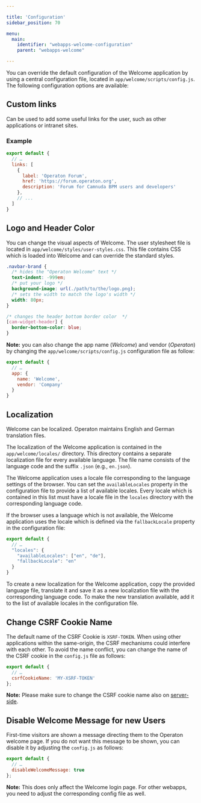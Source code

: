 ```yaml
---

title: 'Configuration'
sidebar_position: 70

menu:
  main:
    identifier: "webapps-welcome-configuration"
    parent: "webapps-welcome"

---
```



You can override the default configuration of the Welcome application by using a central configuration file,
located in `app/welcome/scripts/config.js`. The following configuration options are
available:

## Custom links

Can be used to add some useful links for the user, such as other applications or intranet sites.


### Example

```javascript
export default {
  // …
  links: [
    {
      label: 'Operaton Forum',
      href: 'https://forum.operaton.org',
      description: 'Forum for Camnuda BPM users and developers'
    },
    // ...
  ]
}
```

## Logo and Header Color

You can change the visual aspects of Welcome. The user stylesheet file is located in
`app/welcome/styles/user-styles.css`. This file contains CSS which is loaded into Welcome
and can override the standard styles.

```css
.navbar-brand {
  /* hides the "Operaton Welcome" text */
  text-indent: -999em;
  /* put your logo */
  background-image: url(./path/to/the/logo.png);
  /* sets the width to match the logo's width */
  width: 80px;
}

/* changes the header bottom border color  */
[cam-widget-header] {
  border-bottom-color: blue;
}
```

**Note:** you can also change the app name (*Welcome*) and vendor (*Operaton*)
by changing the `app/welcome/scripts/config.js` configuration file as follow:

```js
export default {
  // …
  app: {
    name: 'Welcome',
    vendor: 'Company'
  }
}
```

## Localization

Welcome can be localized. Operaton maintains English and German translation files.

The localization of the Welcome application is contained in the `app/welcome/locales/` directory. This
directory contains a separate localization file for every available language. The file name
consists of the language code and the suffix `.json` (e.g., `en.json`).

The Welcome application uses a locale file corresponding to the language settings of the browser. You can
set the `availableLocales` property in the configuration file to provide a list of available
locales. Every locale which is contained in this list must have a locale file in the `locales`
directory with the corresponding language code.

If the browser uses a language which is not available, the Welcome application uses the locale which is
defined via the `fallbackLocale` property in the configuration file:

```javascript
export default {
  // …
  "locales": {
    "availableLocales": ["en", "de"],
    "fallbackLocale": "en"
  }
}
```

To create a new localization for the Welcome application, copy the provided language file, translate it and
save it as a new localization file with the corresponding language code. To make the new translation
available, add it to the list of available locales in the configuration file.

## Change CSRF Cookie Name

The default name of the CSRF Cookie is `XSRF-TOKEN`. When using other applications within the
same-origin, the CSRF mechanisms could interfere with each other. To avoid the name conflict, you
can change the name of the CSRF cookie in the `config.js` file as follows:
```javascript
export default {
  // …
  csrfCookieName: 'MY-XSRF-TOKEN'
};
```

**Note:** Please make sure to change the CSRF cookie name also on [server-side](../shared-options/csrf-prevention.md).

## Disable Welcome Message for new Users

First-time visitors are shown a message directing them to the Operaton welcome page. If you do
not want this message to be shown, you can disable it by adjusting the `config.js` as follows:
```javascript
export default {
  // …
  disableWelcomeMessage: true
};
```

**Note:** This does only affect the Welcome login page. For other webapps, you need to adjust the corresponding config file as well.
